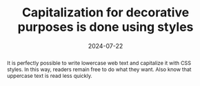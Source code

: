 ---
title: Capitalization for decorative purposes is done using styles
abstract: It is perfectly possible to write lowercase web text and capitalize it with CSS styles. In this way, readers remain free to do what they want. Also know that uppercase text is read less quickly.
categories:
  - Presentation
agrege: O4187-E066
opquast: 4 187
indiceebook: "66"
description: Rule  066
before: "065"
weight: "66"
after: "067"
actif: "1"
layout: rules
date: 2024-07-22
tags:
  - accessibility
  - View
  - Readability
objectif:
  - Allow copying and pasting content regardless of formatting entirely.
  - Facilitate the adaptation of formatting for users with difficulty reading texts in upper case.
Meo:
  - Enter the HTML content respecting typographical use for uppercase letters (beginning of sentence, proper names, etc.
  - Use the CSS text-transform property with uppercase value to manage capitalization.
Controle:
  - Disable support for site styles in browser;
  - Identify texts that appear in upper case when styles are disabled;
  - "Ensure that the use of capital letters complies with the framework of the typographical conventions of the language used. For example&nbsp;: acronyms or author names in a bibliography can be capitalized."
epubcheck: null
ace: null
humancheck: true
ReadiumGoToolkit: null
Source:
  - Opquast
Referentiel:
  - "[Web Content Accessibility Guidelines (WCAG)](https://www.w3.org/WAI/standards-guidelines/wcag/)"
steps:
  - design
  - Crafting
---